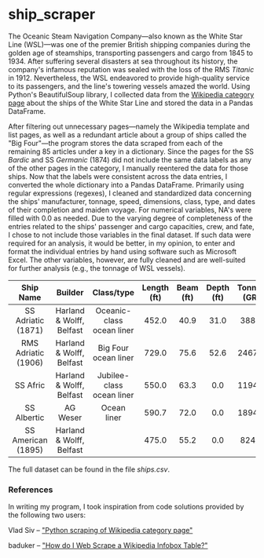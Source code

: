 # ship_scraper
 
The Oceanic Steam Navigation Company—also known as the White Star Line (WSL)—was one of the premier British shipping companies during the golden age of steamships, transporting passengers and cargo from 1845 to 1934. After suffering several disasters at sea throughout its history, the company's infamous reputation was sealed with the loss of the RMS <i>Titanic</i> in 1912. Nevertheless, the WSL endeavored to provide high-quality service to its passengers, and the line's towering vessels amazed the world. Using Python's BeautifulSoup library, I collected data from the <a href="https://en.wikipedia.org/wiki/Category:Ships_of_the_White_Star_Line">Wikipedia category page</a> about the ships of the White Star Line and stored the data in a Pandas DataFrame.

After filtering out unnecessary pages—namely the Wikipedia template and list pages, as well as a redundant article about a group of ships called the "Big Four"—the program stores the data scraped from each of the remaining 85 articles under a key in a dictionary. Since the pages for the SS <i>Bardic</i> and SS <i>Germanic</i> (1874) did not include the same data labels as any of the other pages in the category, I manually reentered the data for those ships. Now that the labels were consistent across the data entries, I converted the whole dictionary into a Pandas DataFrame. Primarily using regular expressions (regexes), I cleaned and standardized data concerning the ships' manufacturer, tonnage, speed, dimensions, class, type, and dates of their completion and maiden voyage. For numerical variables, NA's were filled with 0.0 as needed. Due to the varying degree of completeness of the entries related to the ships' passenger and cargo capacities, crew, and fate, I chose to not include those variables in the final dataset. If such data were required for an analysis, it would be better, in my opinion, to enter and format the individual entries by hand using software such as Microsoft Excel. The other variables, however, are fully cleaned and are well-suited for further analysis (e.g., the tonnage of WSL vessels).

| Ship Name | Builder | Class/type | Length (ft) | Beam (ft) | Depth (ft) | Tonnage (GRT) | Speed (kn) | Launched | Completed | Maiden voyage |
| :---: | :---: | :---: | :---: | :---: | :---: | :---: | :---: | :---: | :---: | :---: |
| SS Adriatic (1871) | Harland & Wolff, Belfast | Oceanic-class ocean liner | 452.0 | 40.9 | 31.0 | 3888.0 | 14.5 | 17 Oct 1871 | 31 Mar 1872 | 11 Apr 1872 |
| RMS Adriatic (1906) | Harland & Wolff, Belfast | Big Four ocean liner | 729.0 | 75.6 | 52.6 | 24679.0 | 16.0 | 20 Sep 1906 | 25 Apr 1907 | 8 May 1907 |
| SS Afric | Harland & Wolff, Belfast | Jubilee-class ocean liner | 550.0 | 63.3 | 0.0 | 11948.0 | 13.5 | 16 Nov 1898 |  | 8 Feb 1899 |
| SS Albertic | AG Weser | Ocean liner | 590.7 | 72.0 | 0.0 | 18940.0 | 0.0 | 23 Mar 1920 |  |  |
| SS American (1895) | Harland & Wolff, Belfast |  | 475.0 | 55.2 | 0.0 | 8249.0 | 11 | 8 Aug 1895 |  | 9 Oct 1895 |

The full dataset can be found in the file <i>ships.csv</i>.


### References
In writing my program, I took inspiration from code solutions provided by the following two users:

Vlad Siv – <a href="https://stackoverflow.com/questions/70233801/python-scraping-of-wikipedia-category-page">"Python scraping of Wikipedia category page"</a><p>
baduker – <a href="http://5.9.10.113/64256790/how-do-i-web-scrape-a-wikipedia-infobox-table">"How do I Web Scrape a Wikipedia Infobox Table?"</a>
